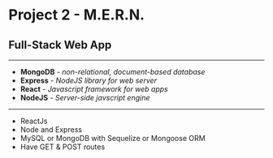 # Project 2 - M.E.R.N.

## Full-Stack Web App

***

* **MongoDB** - *non-relational, document-based database*
* **Express** - *NodeJS library for web server*
* **React** - *Javascript framework for web apps*
* **NodeJS** - *Server-side javscript engine*

***

* ReactJs
* Node and Express
* MySQL or MongoDB with Sequelize or Mongoose ORM
* Have GET & POST routes
